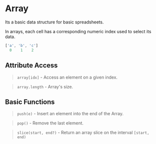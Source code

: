 # Array

Its a basic data structure for basic spreadsheets.

In arrays, each cell has a corresponding numeric index used to select its data.

```js
['a', 'b', 'c']
  0    1    2
```

## Attribute Access

> `array[idx]` - Access an element on a given index.

> `array.length` - Array's size.


## Basic Functions

> `push(e)` - Insert an element into the end of the Array.

> `pop()` - Remove the last element.

> `slice(start, end?)` - Return an array slice on the interval `[start, end)`
